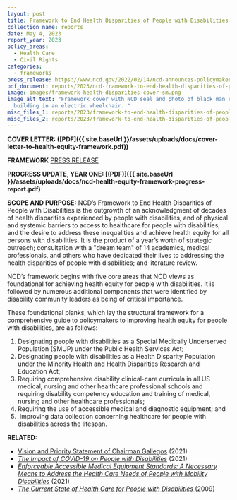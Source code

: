 ```yaml
---
layout: post
title: Framework to End Health Disparities of People with Disabilities
collection_name: reports
date: May 4, 2023
report_year: 2023
policy_areas:
  - Health Care
  - Civil Rights
categories:
  - frameworks
press_release: https://www.ncd.gov/2022/02/14/ncd-announces-policymaker-blueprint-for-health-equity-for-people-with-disabilities/
pdf_document: reports/2023/ncd-framework-to-end-health-disparities-of-people-with-disabilities.pdf
image: images/framework-health-disparities-cover-sm.png
image_alt_text: "Framework cover with NCD seal and photo of black man entering a
  building in an electric wheelchair. "
misc_files_1: reports/2023/framework-to-end-health-disparities-of-people-with-disabilities/ncd-cover-letter-health-equity-framework.pdf
misc_files_2: reports/2023/framework-to-end-health-disparities-of-people-with-disabilities/ncd-health-equity-framework-progress-report.pdf
---
```

**COVER LETTER: (\[PDF]({{ site.baseUrl }}/assets/uploads/docs/cover-letter-to-health-equity-framework.pdf))**

**FRAMEWORK** [PRESS RELEASE](https://www.ncd.gov/2022/02/14/ncd-announces-policymaker-blueprint-for-health-equity-for-people-with-disabilities/)

**PROGRESS UPDATE, YEAR ONE: \[(PDF)]({{ site.baseUrl }}/assets/uploads/docs/ncd-health-equity-framework-progress-report.pdf)**

**SCOPE AND PURPOSE:** NCD’s Framework to End Health Disparities of People with Disabilities is the outgrowth of an acknowledgment of decades of health disparities experienced by people with disabilities, and of physical and systemic barriers to access to healthcare for people with disabilities; and the desire to address these inequalities and achieve health equity for all persons with disabilities. It is the product of a year’s worth of strategic outreach; consultation with a "dream team" of 14 academics, medical professionals, and others who have dedicated their lives to addressing the health disparities of people with disabilities; and literature review.

NCD’s framework begins with five core areas that NCD views as foundational for achieving health equity for people with disabilities. It is followed by numerous additional components that were identified by disability community leaders as being of critical importance.

These foundational planks, which lay the structural framework for a comprehensive guide to policymakers to improving health equity for people with disabilities, are as follows:

1. Designating people with disabilities as a Special Medically Underserved Population (SMUP) under the Public Health Services Act;
2. Designating people with disabilities as a Health Disparity Population under the Minority Health and Health Disparities Research and Education Act;
3. Requiring comprehensive disability clinical-care curricula in all US medical, nursing and other healthcare professional schools and requiring disability competency education and training of medical, nursing and other healthcare professionals;
4. Requiring the use of accessible medical and diagnostic equipment; and
5.  Improving data collection concerning healthcare for people with disabilities across the lifespan.

**RELATED:**

* [Vision and Priority Statement of Chairman Gallegos](http://ncd.gov/newsroom/2021/vision-and-priority-statement-ncd-chairman-gallegos) (2021)
* *[The Impact of COVID-19 on People with Disabilities](http://ncd.gov/progressreport/2021/2021-progress-report)* (2021)
* *[Enforceable Accessible Medical Equipment Standards: A Necessary Means to Address the Health Care Needs of People with Mobility Disabilities](http://ncd.gov/publications/2021/enforceable-accessible-medical-equipment-standards)* (2021)
* *[The Current State of Health Care for People with Disabilities ](http://ncd.gov/publications/2009/Sept302009)*(2009)